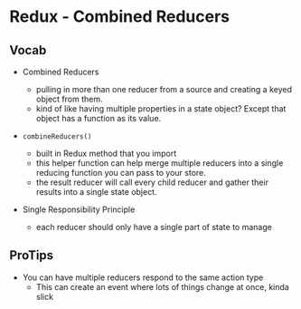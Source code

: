# Redux - Combined Reducers

## Vocab

* Combined Reducers
  - pulling in more than one reducer from a source and creating a keyed object from them.
  - kind of like having multiple properties in a state object? Except that object has a function as its value.
  
* `combineReducers()` 
  - built in Redux method that you import
  - this helper function can help merge multiple reducers into a single reducing function you can pass to your store.
  - the result reducer will call every child reducer and gather their results into a single state object.
 
* Single Responsibility Principle
  - each reducer should only have a single part of state to manage
  
## ProTips

* You can have multiple reducers respond to the same action type
  - This can create an event where lots of things change at once, kinda slick



